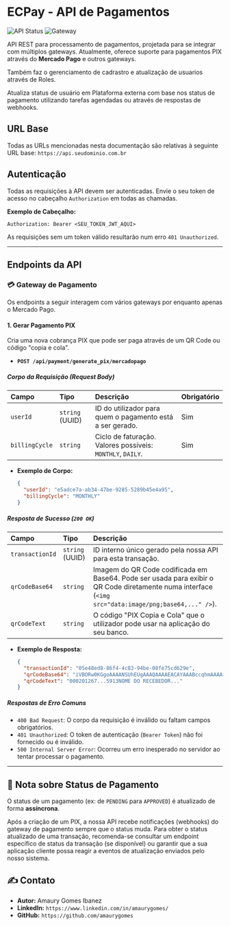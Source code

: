 # ECPay - API de Pagamentos

![API Status](https://img.shields.io/badge/API-Online-brightgreen)
![Gateway](https://img.shields.io/badge/Gateway-Mercado_Pago-cyan)

API REST para processamento de pagamentos, projetada para se integrar com múltiplos gateways. Atualmente, oferece suporte para pagamentos PIX através do **Mercado Pago** e outros gateways.

Também faz o gerenciamento de cadrastro e atualização de usuarios através de Roles.

Atualiza status de usuário em Plataforma externa com base nos status de pagamento utilizando tarefas agendadas ou através de respostas de webhooks.

## URL Base

Todas as URLs mencionadas nesta documentação são relativas à seguinte URL base:
`https://api.seudominio.com.br`

## Autenticação

Todas as requisições à API devem ser autenticadas. Envie o seu token de acesso no cabeçalho `Authorization` em todas as chamadas.

**Exemplo de Cabeçalho:**
```
Authorization: Bearer <SEU_TOKEN_JWT_AQUI>
```
As requisições sem um token válido resultarão num erro `401 Unauthorized`.

---

## Endpoints da API

### 💳 Gateway de Pagamento

Os endpoints a seguir interagem com vários gateways por enquanto apenas o Mercado Pago.

#### 1. Gerar Pagamento PIX

Cria uma nova cobrança PIX que pode ser paga através de um QR Code ou código "copia e cola".

* **`POST /api/payment/generate_pix/mercadopago`**

##### Corpo da Requisição (Request Body)

| Campo | Tipo | Descrição | Obrigatório |
| :--- | :--- | :--- | :--- |
| `userId` | `string` (UUID) | ID do utilizador para quem o pagamento está a ser gerado. | Sim |
| `billingCycle` | `string` | Ciclo de faturação. Valores possíveis: `MONTHLY`, `DAILY`. | Sim |

* **Exemplo de Corpo:**
    ```json
    {
      "userId": "e5adce7a-ab34-47be-9285-5289b45e4a95",
      "billingCycle": "MONTHLY"
    }
    ```

##### Resposta de Sucesso (`200 OK`)

| Campo | Tipo | Descrição |
| :--- | :--- | :--- |
| `transactionId` | `string` (UUID) | ID interno único gerado pela nossa API para esta transação. |
| `qrCodeBase64` | `string` | Imagem do QR Code codificada em Base64. Pode ser usada para exibir o QR Code diretamente numa interface (`<img src="data:image/png;base64,..." />`). |
| `qrCodeText` | `string` | O código "PIX Copia e Cola" que o utilizador pode usar na aplicação do seu banco. |

* **Exemplo de Resposta:**
    ```json
    {
      "transactionId": "05e48ed8-86f4-4c83-94be-08fe75cd629e",
      "qrCodeBase64": "iVBORw0KGgoAAAANSUhEUgAAAQAAAAEACAYAAABccqhmAAAABGdBTUEAALGPC/xhBQ...",
      "qrCodeText": "000201267...5913NOME DO RECEBEDOR..."
    }
    ```

##### Respostas de Erro Comuns

* `400 Bad Request`: O corpo da requisição é inválido ou faltam campos obrigatórios.
* `401 Unauthorized`: O token de autenticação (`Bearer Token`) não foi fornecido ou é inválido.
* `500 Internal Server Error`: Ocorreu um erro inesperado no servidor ao tentar processar o pagamento.

---

## 🔔 Nota sobre Status de Pagamento

O status de um pagamento (ex: de `PENDING` para `APPROVED`) é atualizado de forma **assíncrona**.

Após a criação de um PIX, a nossa API recebe notificações (webhooks) do gateway de pagamento sempre que o status muda. Para obter o status atualizado de uma transação, recomenda-se consultar um endpoint específico de status da transação (se disponível) ou garantir que a sua aplicação cliente possa reagir a eventos de atualização enviados pelo nosso sistema.

## ✍️ Contato

* **Autor:** Amaury Gomes Ibanez
* **LinkedIn:** `https://www.linkedin.com/in/amaurygomes/`
* **GitHub:** `https://github.com/amaurygomes`
